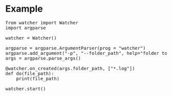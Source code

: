 # Example

<pre>
from watcher import Watcher
import argparse

watcher = Watcher()

argparse = argparse.ArgumentParser(prog = "watcher")
argparse.add_argument("-p", "--folder_path", help="folder to watch")
args = argparse.parse_args()

@watcher.on_created(args.folder_path, ["*.log"])
def do(file_path):
    print(file_path)

watcher.start()
</pre>